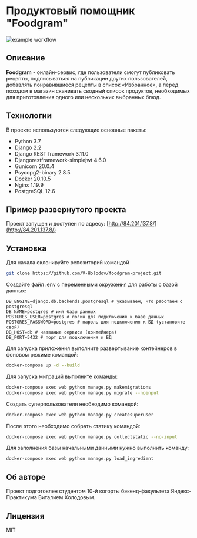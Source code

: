 # Продуктовый помощник "Foodgram"

![example workflow](https://github.com/v-holodov/foodgram-project/actions/workflows/fg_workflow.yml/badge.svg)

## Описание
**Foodgram** -  онлайн-сервис, где пользователи смогут публиковать рецепты, подписываться на публикации других пользователей, добавлять понравившиеся рецепты в список «Избранное», а перед походом в магазин скачивать сводный список продуктов, необходимых для приготовления одного или нескольких выбранных блюд.

## Технологии

В проекте используются следующие основные пакеты:
- Python 3.7
- Django 2.2
- Django REST framework 3.11.0  
- Djangorestframework-simplejwt 4.6.0
- Gunicorn 20.0.4
- Psycopg2-binary 2.8.5
- Docker  20.10.5
- Nginx 1.19.9
- PostgreSQL 12.6

## Пример развернутого проекта
Проект запущен и доступен по адресу:
[http://84.201.137.8/](http://84.201.137.8/)
## Установка

Для начала склонируйте репозиторий командой 
```bash
git clone https://github.com/V-Holodov/foodgram-project.git
```
Создайте файл .env с переменными окружения для работы с базой данных:
```
DB_ENGINE=django.db.backends.postgresql # указываем, что работаем с postgresql
DB_NAME=postgres # имя базы данных
POSTGRES_USER=postgres # логин для подключения к базе данных
POSTGRES_PASSWORD=postgres # пароль для подключения к БД (установите свой)
DB_HOST=db # название сервиса (контейнера)
DB_PORT=5432 # порт для подключения к БД 
```
Для запуска приложения выполните развертывание контейнеров в фоновом режиме командой:
```bash
docker-compose up -d --build 
```
Для запуска миграций выполните команды:
```bash
docker-compose exec web python manage.py makemigrations
docker-compose exec web python manage.py migrate --noinput
```
Создать суперпользователя необходимо командой:
```bash
docker-compose exec web python manage.py createsuperuser
```
После этого необходимо собрать статику командой:
```bash
docker-compose exec web python manage.py collectstatic --no-input
```

Для заполнения базы начальными данными нужно выполнить команду:
```bash
docker-compose exec web python manage.py load_ingredient
```

## Об авторе
Проект подготовлен студентом 10-й когорты бэкенд-факультета Яндекс-Практикума Виталием Холодовым.

## Лицензия
MIT